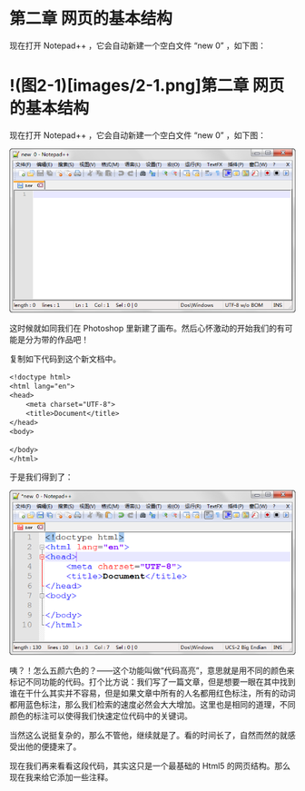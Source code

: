 第二章 网页的基本结构
===

现在打开 Notepad++ ，它会自动新建一个空白文件 “new 0” ，如下图：

!(图2-1)[images/2-1.png]第二章 网页的基本结构
===

现在打开 Notepad++ ，它会自动新建一个空白文件 “new 0” ，如下图：

![图2-1](images/2-1.png)

这时候就如同我们在 Photoshop 里新建了画布。然后心怀激动的开始我们的有可能是分为带的作品吧！

复制如下代码到这个新文档中。

	<!doctype html>
	<html lang="en">
	<head>
		<meta charset="UTF-8">
		<title>Document</title>
	</head>
	<body>
		
	</body>
	</html>

于是我们得到了：

![图2-2](images/2-2.png)

咦？！怎么五颜六色的？——这个功能叫做“代码高亮”，意思就是用不同的颜色来标记不同功能的代码。打个比方说：我们写了一篇文章，但是想要一眼在其中找到谁在干什么其实并不容易，但是如果文章中所有的人名都用红色标注，所有的动词都用蓝色标注，那么我们检索的速度必然会大大增加。这里也是相同的道理，不同颜色的标注可以使得我们快速定位代码中的关键词。

当然这么说挺复杂的，那么不管他，继续就是了。看的时间长了，自然而然的就感受出他的便捷来了。

现在我们再来看看这段代码，其实这只是一个最基础的 Html5 的网页结构。那么现在我来给它添加一些注释。